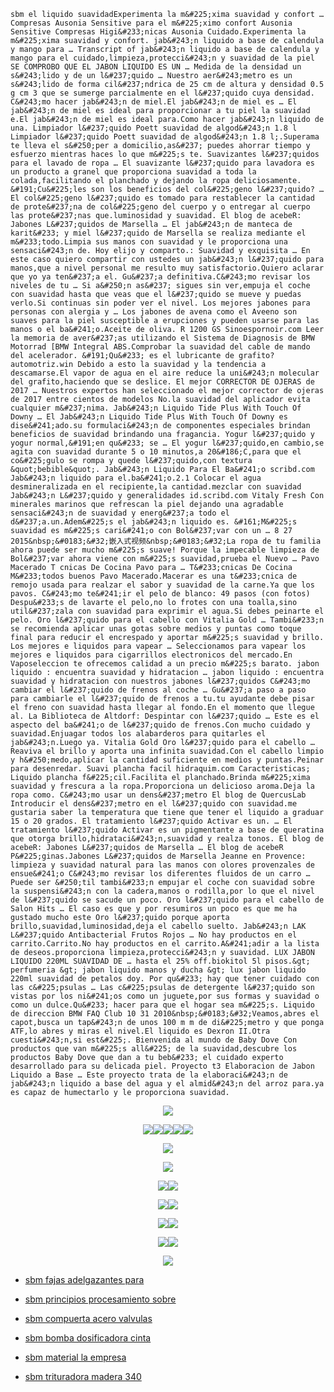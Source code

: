 
```
sbm el liquido suavidadExperimenta la m&#225;xima suavidad y confort … Compresas Ausonia Sensitive para el m&#225;ximo confort Ausonia Sensitive Compresas Higi&#233;nicas Ausonia Cuidado.Experimenta la m&#225;xima suavidad y confort. jab&#243;n liquido a base de calendula y mango para … Transcript of jab&#243;n liquido a base de calendula y mango para el cuidado,limpieza,protecci&#243;n y suavidad de la piel SE COMPROBO QUE EL JABON LIQUIDO ES UN … Medida de la densidad un s&#243;lido y de un l&#237;quido … Nuestro aer&#243;metro es un s&#243;lido de forma cil&#237;ndrica de 25 cm de altura y densidad 0.5 g cm 3 que se sumerge parcialmente en el l&#237;quido cuya densidad. C&#243;mo hacer jab&#243;n de miel.El jab&#243;n de miel es … El jab&#243;n de miel es ideal para proporcionar a tu piel la suavidad e.El jab&#243;n de miel es ideal para.Como hacer jab&#243;n liquido de una. Limpiador l&#237;quido Poett suavidad de algod&#243;n 1.8 l Limpiador l&#237;quido Poett suavidad de algod&#243;n 1.8 l;.Superama te lleva el s&#250;per a domicilio,as&#237; puedes ahorrar tiempo y esfuerzo mientras haces lo que m&#225;s te. Suavizantes l&#237;quidos para el lavado de ropa … El suavizante l&#237;quido para lavadora es un producto a granel que proporciona suavidad a toda la colada,facilitando el planchado y dejando la ropa deliciosamente. &#191;Cu&#225;les son los beneficios del col&#225;geno l&#237;quido? … El col&#225;geno l&#237;quido es tomado para restablecer la cantidad de prote&#237;na de col&#225;geno del cuerpo y o entregar al cuerpo las prote&#237;nas que.luminosidad y suavidad. El blog de acebeR: Jabones L&#237;quidos de Marsella … El jab&#243;n de manteca de karit&#233; y miel l&#237;quido de Marsella se realiza mediante el m&#233;todo.Limpia sus manos con suavidad y le proporciona una sensaci&#243;n de. Hoy elijo y comparto.: Suavidad y exquisita … En este caso quiero compartir con ustedes un jab&#243;n l&#237;quido para manos,que a nivel personal me resulto muy satisfactorio.Quiero aclarar que yo ya ten&#237;a el. Gu&#237;a definitiva.C&#243;mo revisar los niveles de tu … Si a&#250;n as&#237; sigues sin ver,empuja el coche con suavidad hasta que veas que el l&#237;quido se mueve y puedas verlo.Si continuas sin poder ver el nivel. Los mejores jabones para personas con alergia y … Los jabones de avena como el Aveeno son suaves para la piel susceptible a erupciones y pueden usarse para las manos o el ba&#241;o.Aceite de oliva. R 1200 GS Sinoespornoir.com Leer la memoria de aver&#237;as utilizando el Sistema de Diagnosis de BMW Motorrad [BMW Integral ABS.Comprobar la suavidad del cable de mando del acelerador. &#191;Qu&#233; es el lubricante de grafito? automotriz.win Debido a esto la suavidad y la tendencia a descamarse.El vapor de agua en el aire reduce la uni&#243;n molecular del grafito,haciendo que se deslice. El mejor CORRECTOR DE OJERAS de 2017 … Nuestros expertos han seleccionado el mejor corrector de ojeras de 2017 entre cientos de modelos No.la suavidad del aplicador evita cualquier m&#237;nima. Jab&#243;n Liquido Tide Plus With Touch Of Downy … El Jab&#243;n Liquido Tide Plus With Touch Of Downy es dise&#241;ado.su formulaci&#243;n de componentes especiales brindan beneficios de suavidad brindando una fragancia. Yogur l&#237;quido y yogur normal,&#191;en qu&#233; se … El yogur l&#237;quido,en cambio,se agita con suavidad durante 5 o 10 minutos,a 20&#186;C,para que el co&#225;gulo se rompa y quede l&#237;quido,con textura &quot;bebible&quot;. Jab&#243;n Liquido Para El Ba&#241;o scribd.com Jab&#243;n liquido para el.ba&#241;o.2.1 Colocar el agua desmineralizada en el recipiente,la cantidad.mezclar con suavidad Jab&#243;n L&#237;quido y generalidades id.scribd.com Vitaly Fresh Con minerales marinos que refrescan la piel dejando una agradable sensaci&#243;n de suavidad y energ&#237;a todo el d&#237;a.un.Adem&#225;s el jab&#243;n liquido es. &#161;M&#225;s suavidad es m&#225;s cari&#241;o con Bol&#237;var con un … 8 27 2015&nbsp;&#0183;&#32;嵌入式视频&nbsp;&#0183;&#32;La ropa de tu familia ahora puede ser mucho m&#225;s suave! Porque la impecable limpieza de Bol&#237;var ahora viene con m&#225;s suavidad,prueba el Nuevo … Pavo Macerado T cnicas De Cocina Pavo para … T&#233;cnicas De Cocina M&#233;todos buenos Pavo Macerado.Macerar es una t&#233;cnica de remojo usada para realzar el sabor y suavidad de la carne.Ya que los pavos. C&#243;mo te&#241;ir el pelo de blanco: 49 pasos (con fotos) Despu&#233;s de lavarte el pelo,no lo frotes con una toalla,sino util&#237;zala con suavidad para exprimir el agua.Si debes peinarte el pelo. Oro l&#237;quido para el cabello con Vitalia Gold … Tambi&#233;n se recomienda aplicar unas gotas sobre medios y puntas como toque final para reducir el encrespado y aportar m&#225;s suavidad y brillo. Los mejores e liquidos para vapear … Seleccionamos para vapear los mejores e liquidos para cigarrillos electronicos del mercado.En Vaposeleccion te ofrecemos calidad a un precio m&#225;s barato. jabon liquido : encuentra suavidad y hidratacion … jabon liquido : encuentra suavidad y hidratacion con nuestros jabones l&#237;quidos C&#243;mo cambiar el l&#237;quido de frenos al coche … Gu&#237;a paso a paso para cambiarle el l&#237;quido de frenos a tu.tu ayudante debe pisar el freno con suavidad hasta llegar al fondo.En el momento que llegue al. La Biblioteca de Altdorf: Despintar con l&#237;quido … Este es el aspecto del ba&#241;o de l&#237;quido de frenos.Con mucho cuidado y suavidad.Enjuagar todos los alabarderos para quitarles el jab&#243;n.Luego ya. Vitalia Gold Oro l&#237;quido para el cabello … Reaviva el brillo y aporta una infinita suavidad.Con el cabello limpio y h&#250;medo,aplicar la cantidad suficiente en medios y puntas.Peinar para desenredar. Suavi plancha facil hidraquim.com Caracteristicas; Liquido plancha f&#225;cil.Facilita el planchado.Brinda m&#225;xima suavidad y frescura a la ropa.Proporciona un delicioso aroma.Deja la ropa como. C&#243;mo usar un dens&#237;metro El blog de QuercusLab Introducir el dens&#237;metro en el l&#237;quido con suavidad.me gustaria saber la temperatura que tiene que tener el liquido a graduar 15 o 20 grados. El tratamiento l&#237;quido Activar es un. … El tratamiento l&#237;quido Activar es un pigmentante a base de queratina que otorga brillo,hidrataci&#243;n,suavidad y realza tonos. El blog de acebeR: Jabones L&#237;quidos de Marsella … El blog de acebeR P&#225;ginas.Jabones L&#237;quidos de Marsella Jeanne en Provence: limpieza y suavidad natural para las manos con olores provenzales de ensue&#241;o C&#243;mo revisar los diferentes fluidos de un carro … Puede ser &#250;til tambi&#233;n empujar el coche con suavidad sobre la suspensi&#243;n con la cadera,manos o rodilla,por lo que el nivel de l&#237;quido se sacude un poco. Oro l&#237;quido para el cabello de Salon Hits … El caso es que y por resumiros un poco es que me ha gustado mucho este Oro l&#237;quido porque aporta brillo,suavidad,luminosidad,deja el cabello suelto. Jab&#243;n LAK L&#237;quido Antibacterial Frutos Rojos … No hay productos en el carrito.Carrito.No hay productos en el carrito.A&#241;adir a la lista de deseos.proporciona limpieza,protecci&#243;n y suavidad. LUX JABON LIQUIDO 220ML SUAVIDAD DE … hasta el 25% off.biokitol 5l pisos.&gt; perfumeria &gt; jabon liquido manos y ducha &gt; lux jabon liquido 220ml suavidad de petalos doy. Por qu&#233; hay que tener cuidado con las c&#225;psulas … Las c&#225;psulas de detergente l&#237;quido son vistas por los ni&#241;os como un juguete,por sus formas y suavidad o como un dulce.Qu&#233; hacer para que el hogar sea m&#225;s. Liquido de direccion BMW FAQ Club 10 31 2010&nbsp;&#0183;&#32;Veamos,abres el capot,busca un tap&#243;n de unos 100 m m de di&#225;metro y que ponga ATF,lo abres y miras el nivel.El liquido es Dexron II.Otra cuesti&#243;n,si est&#225;. Bienvenida al mundo de Baby Dove Con productos que van m&#225;s all&#225; de la suavidad,descubre los productos Baby Dove que dan a tu beb&#233; el cuidado experto desarrollado para su delicada piel. Proyecto t3 Elaboracion de Jabon Liquido a Base … Este proyecto trata de la elaboraci&#243;n de jab&#243;n liquido a base del agua y el almid&#243;n del arroz para.ya es capaz de humectarlo y le proporciona suavidad. 
```

<div align="center">

<a href="https://es-crusher.shibang-china.com/github&k=sbm+el+liquido+suavidad"><img src="https://static.shibang-china.com/es/crusher/logo.jpg"></a>

<a href="https://es-crusher.shibang-china.com/github&k=sbm+el+liquido+suavidad"><img src="https://static.shibang-china.com/es/crusher/index.jpg"></a><a href="https://es-crusher.shibang-china.com/material.htmlgithub&k=sbm+el+liquido+suavidad"><img src="https://static.shibang-china.com/es/crusher/material.jpg"></a><a href="https://es-crusher.shibang-china.com/application.htmlgithub&k=sbm+el+liquido+suavidad"><img src="https://static.shibang-china.com/es/crusher/application.jpg"></a><a href="https://es-crusher.shibang-china.com/aboutus.htmlgithub&k=sbm+el+liquido+suavidad"><img src="https://static.shibang-china.com/es/crusher/aboutus.jpg"></a><a href="https://es-crusher.shibang-china.com/contact.htmlgithub&k=sbm+el+liquido+suavidad"><img src="https://static.shibang-china.com/es/crusher/contact.jpg"></a>

<a href="https://es-crusher.shibang-china.com/github&k=sbm+el+liquido+suavidad"><img src="https://static.shibang-china.com/es/crusher/banner.jpg"></a>

<a href="https://swt.shibang-china.com/github&k=sbm+el+liquido+suavidad"><img src="https://static.shibang-china.com/es/crusher/text.jpg"></a>

<a href="https://swt.shibang-china.com/github&k=sbm+el+liquido+suavidad"><img src="https://static.shibang-china.com/es/crusher/chat.jpg"></a><a href="https://es-crusher.shibang-china.com/contact.htmlgithub&k=sbm+el+liquido+suavidad"><img src="https://static.shibang-china.com/es/crusher/message.jpg"></a>

<a href="https://es-crusher.shibang-china.com/products/pe.htmlgithub&k=sbm+el+liquido+suavidad"><img src="https://static.shibang-china.com/es/crusher/pe.jpg"></a><a href="https://es-crusher.shibang-china.com/products/pf.htmlgithub&k=sbm+el+liquido+suavidad"><img src="https://static.shibang-china.com/es/crusher/pf.jpg"></a>

<a href="https://es-crusher.shibang-china.com/products/hpt.htmlgithub&k=sbm+el+liquido+suavidad"><img src="https://static.shibang-china.com/es/crusher/hpt.jpg"></a><a href="https://es-crusher.shibang-china.com/products/vsi.htmlgithub&k=sbm+el+liquido+suavidad"><img src="https://static.shibang-china.com/es/crusher/vsi.jpg"></a>

<a href="https://es-crusher.shibang-china.com/products/klv.htmlgithub&k=sbm+el+liquido+suavidad"><img src="https://static.shibang-china.com/es/crusher/klv.jpg"></a><a href="https://es-crusher.shibang-china.com/products/portable.htmlgithub&k=sbm+el+liquido+suavidad"><img src="https://static.shibang-china.com/es/crusher/portable.jpg"></a>

<a href="https://swt.shibang-china.com/github&k=sbm+el+liquido+suavidad"><img src="https://static.shibang-china.com/es/crusher/case.jpg"></a>

</div>


* [sbm fajas adelgazantes para](sbm%20fajas%20adelgazantes%20para.md)

* [sbm principios procesamiento sobre](sbm%20principios%20procesamiento%20sobre.md)

* [sbm compuerta acero valvulas](sbm%20compuerta%20acero%20valvulas.md)

* [sbm bomba dosificadora cinta](sbm%20bomba%20dosificadora%20cinta.md)

* [sbm material la empresa](sbm%20material%20la%20empresa.md)

* [sbm trituradora madera 340](sbm%20trituradora%20madera%20340.md)